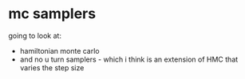 # mc samplers

going to look at:
* hamiltonian monte carlo
* and no u turn samplers - which i think is an extension of HMC that varies the step size